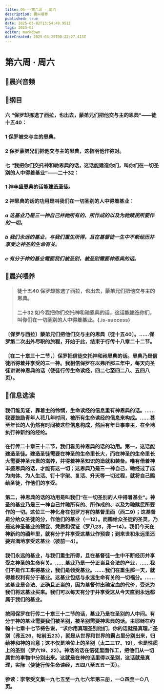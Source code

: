 ```yaml
---
title: 06---第六周 · 周六
description: 晨兴喂养
published: true
date: 2025-05-02T13:54:49.951Z
tags: 2025-02
editor: markdown
dateCreated: 2025-04-29T08:22:27.413Z
---
```


# 第六周 · 周六
## 🎵晨兴音频

## 📖纲目

### 六   “保罗却拣选了西拉，也出去，蒙弟兄们把他交与主的恩典”——徒十五40：

### 1   保罗被交与主的恩典。

### 2   保罗蒙弟兄们把他交与主的恩典，这指明他作得对。

### 七   “我把你们交托神和祂恩典的话，这话能建造你们，叫你们在一切圣别的人中得着基业”——二十32：

### 1   神丰盛恩典的话能建造圣徒。

### 2   神恩典的话的功用是叫我们在一切圣别的人中得着基业：

### *a   这基业乃是三一神自己并祂所有的、所作成的以及为祂赎民所要作的一切。*

### *b   我们永远的基业，与我们重生所得，且在基督徒一生中不断经历并享受之神圣的生命有关。*

### *c   有分于神的基业需要我们被圣别，被圣别需要神恩典的话。*

## 📖晨兴喂养

>### 徒十五40    保罗却拣选了西拉，也出去，蒙弟兄们把他交与主的恩典。
>
>### 二十32    如今我把你们交托神和祂恩典的话，这话能建造你们，叫你们在一切圣别的人中得着基业。{.is-success}

### 〔保罗与西拉〕蒙弟兄们把他们交与主的恩典〔徒十五40〕。……保罗第二次出外尽职的旅程，开始于此，结束于行传十八章二十二节。

### 〔在二十章三十二节，〕保罗把信徒交托神和祂恩典的话。恩典乃是信徒所得着并享受的三一神。我相信保罗在以弗所那三年中，每天向圣徒讲说神恩典的话（使徒行传生命读经，四二七至四二八、五四八页）。

## 📖信息选读

### 我们能见证，靠着主的怜悯，生命读经的信息里有神恩典的话。……我要鼓励青年人花几年时间，被所有生命读经的信息来构成。……甚至年长的人仍然有时间被这些信息构成，然后有年日事奉主，在全地执行神新约的经纶。

### 在行传二十章三十二节，我们看见神恩典的话的功用。第一，这话能建造圣徒。建造圣徒需要在神圣的生命里长大，而在神圣的生命里长大需要神圣元素的滋养，并得着神圣知识的造就和装备。唯有借着神丰盛恩典的话，才能有这一切；这恩典乃是三一神自己，祂经过了成为肉体、为人生活、钉十字架、复活、升天等一切过程，就将自己赐给圣徒，作他们的享受。

### 第二，神恩典的话的功用是叫我们“在一切圣别的人中得着基业”。神圣的基业乃是三一神自己并祂所有的、所作成的、以及为祂赎民所要作的一切。这位三一神化身在包罗万有的基督里面（西二9）；这基督是分给众圣徒的分，作他们的基业（一12）。而赐给众圣徒的圣灵，乃是这神圣基业的预尝、凭质和保证（罗八23，弗一14）。我们今天在神新约的禧年里，就有分于并享受这基业作预尝；到来世和永远里还要完满地享受这基业（彼前一4）。

### 我们永远的基业，与我们重生所得，且在基督徒一生中不断经历并享受之神圣的生命有关。……基业乃是一分正当且合法的产业，……我们不是作工来得基业，我们是领受基业。……我们在重生那一天，就得着权利有分于基业。这基业包括与永远生命有关的一切福分。……这基业是合法、正确且正当的，因为基督付出祂宝血的代价，受死为我们将这基业买来。我们可以每天有分于并享受这从今天直到永远都属于我们的基业。

### 按照保罗在行传二十章三十二节的话，基业乃是在圣别的人中间。有分于神的基业需要我们被圣别，被圣别需要神恩典的话。主耶稣在约翰十七章十七节祷告说，“求你用真理圣别他们，你的话就是真理。”圣别（弗五26，帖前五23），就是从世界和世界的霸占里分别出来，归给神和神的旨意；这不仅是地位上的圣别（太二三17、19），也是性质上的圣别（罗六19、22）。神活的话在信徒里面作工，把他们从一切属世的事物中分别出来。这就是在神的话里得以圣别，这话就是真理，实际（使徒行传生命读经，五四八至五五一页）。

### 参读：李常受文集一九七五至一九七六年第三册，一○四至一○八页。
<!-- Google tag (gtag.js) -->
<script async src="https://www.googletagmanager.com/gtag/js?id=G-1P8709Z16T"></script>
<script>
  window.dataLayer = window.dataLayer || [];
  function gtag(){dataLayer.push(arguments);}
  gtag('js', new Date());

  gtag('config', 'G-1P8709Z16T');
</script>